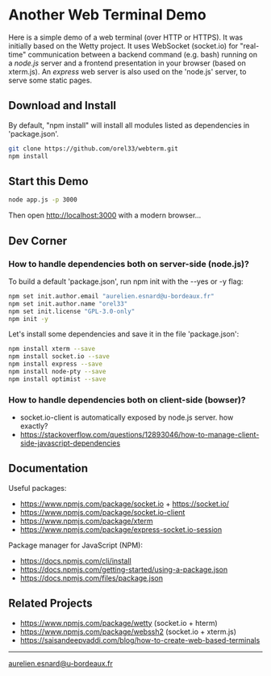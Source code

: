 # Another Web Terminal Demo

Here is a simple demo of a web terminal (over HTTP or HTTPS). It was initially
based on the Wetty project. It uses WebSocket (socket.io) for "real-time"
communication between a backend command (e.g. bash) running on a *node.js*
server and a frontend presentation in your browser (based on xterm.js). An
*express* web server is also used on the 'node.js' server, to serve some static
pages.

## Download and Install

By default, "npm install" will install all modules listed as dependencies in 'package.json'.

```bash
git clone https://github.com/orel33/webterm.git
npm install
```

## Start this Demo

```bash
node app.js -p 3000
```

Then open <http://localhost:3000> with a modern browser...


## Dev Corner

### How to handle dependencies both on server-side (node.js)?

To build a default 'package.json', run npm init with the --yes or -y flag:

```bash
npm set init.author.email "aurelien.esnard@u-bordeaux.fr"
npm set init.author.name "orel33"
npm set init.license "GPL-3.0-only"
npm init -y
```

Let's install some dependencies and save it in the file 'package.json':

```bash
npm install xterm --save
npm install socket.io --save
npm install express --save
npm install node-pty --save
npm install optimist --save
```

### How to handle dependencies both on client-side (bowser)?

* socket.io-client is automatically exposed by node.js server. how exactly?
* https://stackoverflow.com/questions/12893046/how-to-manage-client-side-javascript-dependencies

## Documentation

Useful packages:

* https://www.npmjs.com/package/socket.io + https://socket.io/
* https://www.npmjs.com/package/socket.io-client
* https://www.npmjs.com/package/xterm
* https://www.npmjs.com/package/express-socket.io-session


Package manager for JavaScript (NPM):

* https://docs.npmjs.com/cli/install
* https://docs.npmjs.com/getting-started/using-a-package.json
* https://docs.npmjs.com/files/package.json

## Related Projects

* https://www.npmjs.com/package/wetty (socket.io + hterm)
* https://www.npmjs.com/package/webssh2 (socket.io + xterm.js)
* https://saisandeepvaddi.com/blog/how-to-create-web-based-terminals

---
<aurelien.esnard@u-bordeaux.fr>
